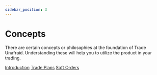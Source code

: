 ```yaml
---
sidebar_position: 3
---
```

# Concepts
There are certain concepts or philosophies at the foundation of Trade Unafraid.  Understanding these will help you to utilize the product in your trading.

[Introduction](/introduction/introduction)
[Trade Plans](/introduction/trade-plans)
[Soft Orders](/introduction/soft-orders)